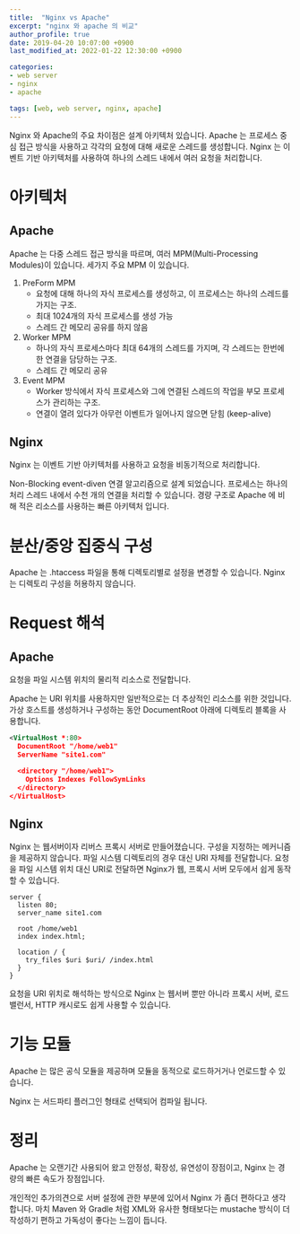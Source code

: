 ```yaml
---
title:  "Nginx vs Apache"
excerpt: "nginx 와 apache 의 비교"
author_profile: true
date: 2019-04-20 10:07:00 +0900
last_modified_at: 2022-01-22 12:30:00 +0900

categories:
- web server
- nginx
- apache

tags: [web, web server, nginx, apache]
---
```


Nginx 와 Apache의 주요 차이점은 설계 아키텍처 있습니다. Apache 는 프로세스 중심 접근 방식을 사용하고 각각의 요청에 대해 새로운 스레드를 생성합니다. Nginx 는 이벤트 기반 아키텍처를 사용하여 하나의 스레드 내에서 여러 요청을 처리합니다.
<br>

# 아키텍처
## Apache
Apache 는 다중 스레드 접근 방식을 따르며, 여러 MPM(Multi-Processing Modules)이 있습니다. 세가지 주요 MPM 이 있습니다.

1. PreForm MPM
    - 요청에 대해 하나의 자식 프로세스를 생성하고, 이 프로세스는 하나의 스레드를 가지는 구조. 
    - 최대 1024개의 자식 프로세스를 생성 가능
    - 스레드 간 메모리 공유를 하지 않음
2. Worker MPM
   - 하나의 자식 프로세스마다 최대 64개의 스레드를 가지며, 각 스레드는 한번에 한 연결을 담당하는 구조.
   - 스레드 간 메모리 공유
3. Event MPM
   - Worker 방식에서 자식 프로세스와 그에 연결된 스레드의 작업을 부모 프로세스가 관리하는 구조.
   - 연결이 열려 있다가 아무런 이벤트가 일어나지 않으면 닫힘 (keep-alive)

## Nginx
Nginx 는 이벤트 기반 아키텍처를 사용하고 요청을 비동기적으로 처리합니다.

Non-Blocking event-diven 연결 알고리즘으로 설계 되었습니다. 프로세스는 하나의 처리 스레드 내에서 수천 개의 연결을 처리할 수 있습니다. 경량 구조로 Apache 에 비해 적은 리소스를 사용하는 빠른 아키텍처 입니다.


# 분산/중앙 집중식 구성

Apache 는 .htaccess 파일을 통해 디렉토리별로 설정을 변경할 수 있습니다.
Nginx 는 디렉토리 구성을 허용하지 않습니다.


# Request 해석

## Apache
요청을 파일 시스템 위치의 물리적 리소스로 전달합니다. 

Apache 는 URI 위치를 사용하지만 일반적으로는 더 추상적인 리소스를 위한 것입니다. 가상 호스트를 생성하거나 구성하는 동안 DocumentRoot 아래에 디렉토리 블록을 사용합니다.
```xml
<VirtualHost *:80>
  DocumentRoot "/home/web1"
  ServerName "site1.com"

  <directory "/home/web1">
    Options Indexes FollowSymLinks
  </directory>
</VirtualHost>
```

## Nginx
Nginx 는 웹서버이자 리버스 프록시 서버로 만들어졌습니다. 구성을 지정하는 메커니즘을 제공하지 않습니다. 파일 시스템 디렉토리의 경우 대신 URI 자체를 전달합니다. 요청을 파일 시스템 위치 대신 URI로 전달하면 Nginx가 웹, 프록시 서버 모두에서 쉽게 동작할 수 있습니다.
```shell
server {
  listen 80;
  server_name site1.com
  
  root /home/web1
  index index.html;
  
  location / {
    try_files $uri $uri/ /index.html
  }
}
```

요청을 URI 위치로 해석하는 방식으로 Nginx 는 웹서버 뿐만 아니라 프록시 서버, 로드 밸런서, HTTP 캐시로도 쉽게 사용할 수 있습니다.


# 기능 모듈

Apache 는 많은 공식 모듈을 제공하며 모듈을 동적으로 로드하거거나 언로드할 수 있습니다.

Nginx 는 서드파티 플러그인 형태로 선택되어 컴파일 됩니다.   


# 정리

Apache 는 오랜기간 사용되어 왔고 안정성, 확장성, 유연성이 장점이고, Nginx 는 경량의 빠른 속도가 장점입니다.

개인적인 추가의견으로 서버 설정에 관한 부분에 있어서 Nginx 가 좀더 편하다고 생각합니다. 
마치 Maven 와 Gradle 처럼 XML와 유사한 형태보다는 mustache 방식이 더 작성하기 편하고 가독성이 좋다는 느낌이 듭니다.



